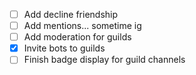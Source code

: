 - [ ] Add decline friendship
- [ ] Add mentions... sometime ig
- [ ] Add moderation for guilds
- [x] Invite bots to guilds
- [ ] Finish badge display for guild channels
